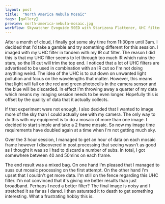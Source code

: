```yaml
---
layout: post
title:  "North America Nebula Mosaic"
tags: [gallery]
preview: north-america-nebula-mosaic.jpg
workflow: Skywatcher Evoguide 50ED with Starizona Flattener, UHC filter in tandem with an IR Cut filter, SvBony sv505c, guided ~90mins of data
---
```

After a month of cloud, I finally got some sky time from 11:30pm until 3am. I decided that I'd take a gamble and try something different for this session. I imaged with my UHC filter in tandem with my IR cut filter. The reason I did this is that my UHC filter seems to let through too much IR which ruins the stars, so the IR cut will trim the top end. I noticed that a lot of UHC filters are advertised to be used in combination with an IR cut so I'm not doing anything weird. The idea of the UHC is to cut down on unwanted light pollution and focus on the wavelengths that matter. However, this means that light will fall on the red and green photocells in the camera sensor and the blue will be discarded. In effect I'm throwing away a quarter of my data which means my imaging session needs to be even longer. Hopefully this is offset by the quality of data that it actually collects.

If that experiment were not enough, I also decided that I wanted to image more of the sky than I could actually see with my camera. The only way to do this with my equipment is to do a mosaic of more than one image. I decided to start simple and take a 2 frame mosaic. So now my image time requirements have doubled again at a time when I'm not getting much sky.

Over the 3 hour session, I managed to get an hour of data on each mosaic frame however I discovered in post processing that seeing wasn't as good as I thought it was so I had to discard a number of subs. In total, I got somewhere between 40 and 50mins on each frame. 

The end result was a mixed bag. On one hand I'm pleased that I managed to suss out mosaic processing on the first attempt. On the other hand I'm upset that I couldn't get more data. I'm still on the fence regarding this UHC filter. I'm not convinced that it's giving me better results than just broadband. Perhaps I need a better filter? The final image is noisy and I stretched it as far as I dared. I then saturated it to death to get something interesting. What a frustrating hobby this is.
